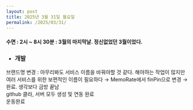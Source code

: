 ```yaml
---
layout: post
title: 2025년 3월 31일 월요일
permalink: /2025/03/31/
---
```

#### 수면 : 2시 ~ 8시 30분 : 3월의 마지막날. 정신없었던 3월이었다.<br/>
* ### 개발<br/>
브랜드명 변경 : 아무리봐도 서비스 이름을 바꿔야할 것 같다. 해야하는 작업이 많지만 여러 서비스를 위한 보편적인 이름이 필요하다 → MemoRate에서 finPin으로 변경 → 완료. 생각보다 금방 끝남<br/>
github 클라, 서버 모두 생성 및 연동 완료<br/>
운동완료